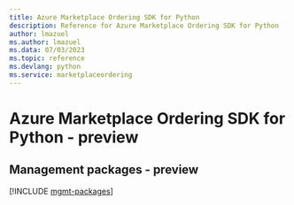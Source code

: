 ```yaml
---
title: Azure Marketplace Ordering SDK for Python
description: Reference for Azure Marketplace Ordering SDK for Python
author: lmazuel
ms.author: lmazuel
ms.data: 07/03/2023
ms.topic: reference
ms.devlang: python
ms.service: marketplaceordering
---
```

# Azure Marketplace Ordering SDK for Python - preview

## Management packages - preview
[!INCLUDE [mgmt-packages](marketplace-ordering-mgmt-index.md)]